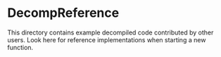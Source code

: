 # DecompReference

This directory contains example decompiled code contributed by other users. Look here for reference implementations when starting a new function.
